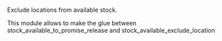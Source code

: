Exclude locations from available stock.

This module allows to make the glue between
stock_available_to_promise_release and stock_available_exclude_location
